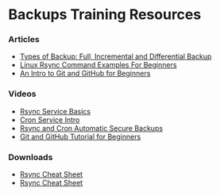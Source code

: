 # Backups Training Resources

### Articles
- <a href="https://www.unitrends.com/blog/types-of-backup-full-incremental-differential" target="_blank">Types of Backup: Full, Incremental and Differential Backup</a> 
- <a href="https://ostechnix.com/linux-rsync-command-examples-for-beginners/" target="_blank">Linux Rsync Command Examples For Beginners</a> 
- <a href="https://product.hubspot.com/blog/git-and-github-tutorial-for-beginners" target="_blank">An Intro to Git and GitHub for Beginners</a> 


### Videos
- <a href="https://www.youtube.com/watch?v=sF_hxz4lZk0" target="_blank">Rsync Service Basics</a> 
- <a href="https://www.youtube.com/watch?v=Bc6ykGMooiY" target="_blank">Cron Service Intro</a> 
- <a href="https://www.youtube.com/watch?v=SrPBebFADDM" target="_blank">Rsync and Cron Automatic Secure Backups</a> 
- <a href="https://www.youtube.com/watch?v=tRZGeaHPoaw" target="_blank">Git and GitHub Tutorial for Beginners</a> 

### Downloads

- <a href="./downloads/lecture11-rsync.pdf" download>Rsync Cheat Sheet</a>
- <a href="./downloads/lecture11-git-cheat-sheet-education.pdf" download>Rsync Cheat Sheet</a>
